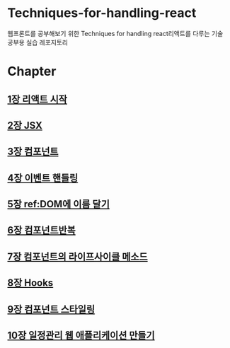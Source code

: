 # Techniques-for-handling-react
 웹프론트를 공부해보기 위한 Techniques for handling react리액트를 다루는 기술 공부용 실습 레포지토리 



# Chapter



## [1장 리액트 시작](https://github.com/saechimdaeki/Techniques-for-handling-react/tree/main/chap01)

## [2장 JSX](https://github.com/saechimdaeki/Techniques-for-handling-react/tree/main/chap02)

## [3장 컴포넌트](https://github.com/saechimdaeki/Techniques-for-handling-react/tree/main/chap03)

## [4장 이벤트 핸들링](https://github.com/saechimdaeki/Techniques-for-handling-react/tree/main/chap04)

## [5장 ref:DOM에 이름 달기](https://github.com/saechimdaeki/Techniques-for-handling-react/tree/main/chap05)

## [6장 컴포넌트반복](https://github.com/saechimdaeki/Techniques-for-handling-react/tree/main/chap06)

## [7장 컴포넌트의 라이프사이클 메소드](https://github.com/saechimdaeki/Techniques-for-handling-react/tree/main/chap07)

## [8장 Hooks](https://github.com/saechimdaeki/Techniques-for-handling-react/tree/main/chap08)

## [9장 컴포넌트 스타일링](https://github.com/saechimdaeki/Techniques-for-handling-react/tree/main/chap09)

## [10장 일정관리 웹 애플리케이션 만들기](https://github.com/saechimdaeki/Techniques-for-handling-react/tree/main/chap10)

